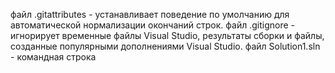 файл .gitattributes - устанавливает поведение по умолчанию для автоматической нормализации окончаний строк.
файл .gitignore - игнорирует временные файлы Visual Studio, результаты сборки и файлы, созданные популярными дополнениями Visual Studio.
файл Solution1.sln - командная строка
